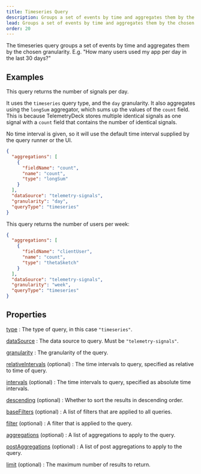 ```yaml
---
title: Timeseries Query
description: Groups a set of events by time and aggregates them by the chosen granularity in the TelemetryDeck Query Language.
lead: Groups a set of events by time and aggregates them by the chosen granularity.
order: 20
---
```


The timeseries query groups a set of events by time and aggregates them by the chosen granularity. E.g. "How many users used my app per day in the last 30 days?"

## Examples

This query returns the number of signals per day.

It uses the `timeseries` query type, and the `day` granularity. It also aggregates using the `longSum` aggregator, which sums up the values of the `count` field. This is because TelemetryDeck stores multiple identical signals as one signal with a `count` field that contains the number of identical signals.

No time interval is given, so it will use the default time interval supplied by the query runner or the UI.

```json
{
  "aggregations": [
    {
      "fieldName": "count",
      "name": "count",
      "type": "longSum"
    }
  ],
  "dataSource": "telemetry-signals",
  "granularity": "day",
  "queryType": "timeseries"
}
```

This query returns the number of users per week:

```json
{
  "aggregations": [
    {
      "fieldName": "clientUser",
      "name": "count",
      "type": "thetaSketch"
    }
  ],
  "dataSource": "telemetry-signals",
  "granularity": "week",
  "queryType": "timeseries"
}
```

## Properties

[type](/docs/tql/querytype/)
: The type of query, in this case `"timeseries"`.

[dataSource](/docs/tql/datasource/)
: The data source to query. Must be `"telemetry-signals"`.

[granularity](/docs/tql/granularity/)
: The granularity of the query.

[relativeIntervals](/docs/tql/time-intervals/) (optional)
: The time intervals to query, specified as relative to time of query.

[intervals](/docs/tql/time-intervals/) (optional)
: The time intervals to query, specified as absolute time intervals.

[descending](/docs/tql/descending/) (optional)
: Whether to sort the results in descending order.

[baseFilters](/docs/tql/basefilters/) (optional)
: A list of filters that are applied to all queries.

[filter](/docs/tql/filter/) (optional)
: A filter that is applied to the query.

[aggregations](/docs/tql/aggregations/) (optional)
: A list of aggregations to apply to the query.

[postAggregations](/docs/tql/postaggregations/) (optional)
: A list of post aggregations to apply to the query.

[limit](/docs/tql/limit/) (optional)
: The maximum number of results to return.
